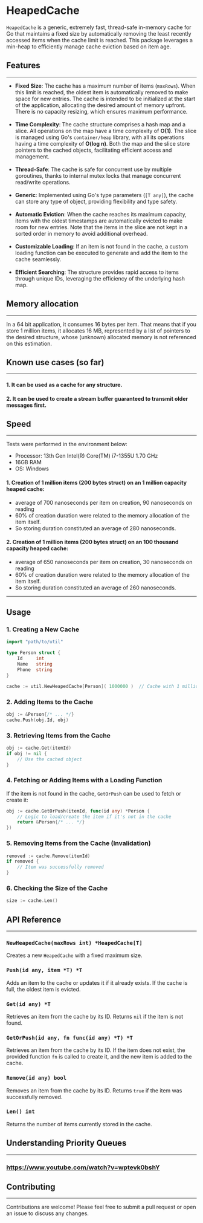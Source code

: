 # HeapedCache

`HeapedCache` is a generic, extremely fast, thread-safe in-memory cache for Go that maintains a fixed size by automatically removing the least recently accessed items when the cache limit is reached. This package leverages a min-heap to efficiently manage cache eviction based on item age.

## Features

---
- **Fixed Size**: The cache has a maximum number of items (`maxRows`). When this limit is reached, the oldest item is automatically removed to make space for new entries. The cache is intended to be initialized at the start of the application, allocating the desired amount of memory upfront. There is no capacity resizing, which ensures maximum performance.
<br><br>
- **Time Complexity**: The cache structure comprises a hash map and a slice. All operations on the map have a time complexity of **O(1)**. The slice is managed using Go's `container/heap` library, with all its operations having a time complexity of **O(log n)**. Both the map and the slice store pointers to the cached objects, facilitating efficient access and management.
  <br><br>
- **Thread-Safe**: The cache is safe for concurrent use by multiple goroutines, thanks to internal mutex locks that manage concurrent read/write operations.
  <br><br>
- **Generic**: Implemented using Go's type parameters (`[T any]`), the cache can store any type of object, providing flexibility and type safety.
  <br><br>
- **Automatic Eviction**: When the cache reaches its maximum capacity, items with the oldest timestamps are automatically evicted to make room for new entries. Note that the items in the slice are not kept in a sorted order in memory to avoid additional overhead.
  <br><br>
- **Customizable Loading**: If an item is not found in the cache, a custom loading function can be executed to generate and add the item to the cache seamlessly.
  <br><br>
- **Efficient Searching**: The structure provides rapid access to items through unique IDs, leveraging the efficiency of the underlying hash map.


## Memory allocation

---
In a 64 bit application, it consumes 16 bytes per item. That means that if you store 1 million items, it allocates 16 MB, represented by a list of pointers to the desired structure, whose (unknown) allocated memory is not referenced on this estimation.  

## Known use cases (so far)

---
#### 1. It can be used as a cache for any structure.

#### 2. It can be used to create a stream buffer guaranteed to transmit older messages first.

## Speed

---
Tests were performed in the environment below:

- Processor: 13th Gen Intel(R) Core(TM) i7-1355U   1.70 GHz
- 16GB RAM
- OS: Windows

#### 1. Creation of 1 million items (200 bytes struct) on an 1 million capacity heaped cache: 
 
- average of 700 nanoseconds per item on creation, 90 nanoseconds on reading
- 60% of creation duration were related to the memory allocation of the item itself. 
- So storing duration constituted an average of 280 nanoseconds.

#### 2. Creation of 1 million items (200 bytes struct) on an 100 thousand capacity heaped cache:

- average of 650 nanoseconds per item on creation, 30 nanoseconds on reading
- 60% of creation duration were related to the memory allocation of the item itself.
- So storing duration constituted an average of 260 nanoseconds.

---
## Usage

### 1. Creating a New Cache

```go
import "path/to/util"

type Person struct {
    Id     int
    Name   string
    Phone  string
}

cache := util.NewHeapedCache[Person]( 1000000 )  // Cache with 1 million items
```

### 2. Adding Items to the Cache

```go
obj := &Person{/* ... */}
cache.Push(obj.Id, obj)
```

### 3. Retrieving Items from the Cache

```go
obj := cache.Get(itemId)
if obj != nil {
    // Use the cached object
}
```

### 4. Fetching or Adding Items with a Loading Function

If the item is not found in the cache, `GetOrPush` can be used to fetch or create it:

```go
obj := cache.GetOrPush(itemId, func(id any) *Person {
    // Logic to load/create the item if it's not in the cache
    return &Person{/* ... */}
})
```

### 5. Removing Items from the Cache (Invalidation)

```go
removed := cache.Remove(itemId)
if removed {
    // Item was successfully removed
}
```

### 6. Checking the Size of the Cache

```go
size := cache.Len()
```

## API Reference

---
### `NewHeapedCache(maxRows int) *HeapedCache[T]`
Creates a new `HeapedCache` with a fixed maximum size.

### `Push(id any, item *T) *T`
Adds an item to the cache or updates it if it already exists. If the cache is full, the oldest item is evicted.

### `Get(id any) *T`
Retrieves an item from the cache by its ID. Returns `nil` if the item is not found.

### `GetOrPush(id any, fn func(id any) *T) *T`
Retrieves an item from the cache by its ID. If the item does not exist, the provided function `fn` is called to create it, and the new item is added to the cache.

### `Remove(id any) bool`
Removes an item from the cache by its ID. Returns `true` if the item was successfully removed.

### `Len() int`
Returns the number of items currently stored in the cache.

## Understanding Priority Queues

---

### https://www.youtube.com/watch?v=wptevk0bshY

## Contributing

---
Contributions are welcome! Please feel free to submit a pull request or open an issue to discuss any changes.
